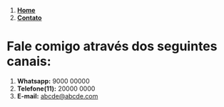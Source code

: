 1.  [ **Home**](https://sarah-m-s.github.io)
2.  [ **Contato**](https://sarah-m-s.github.io/sobre/contato) 


# Fale comigo através dos seguintes canais:




1. **Whatsapp:** 9000 00000
2. **Telefone(11):** 20000 0000
3. **E-mail:** abcde@abcde.com
